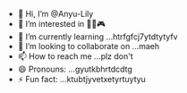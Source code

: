- 👋 Hi, I’m @Anyu-Lily
- 👀 I’m interested in 💩🚽🎮
- 🌱 I’m currently learning ...htrfgfcj7ytdtytyfv
- 💞️ I’m looking to collaborate on ...maeh
- 📫 How to reach me ...plz don't
- 😄 Pronouns: ...gyutkbhrtdcdtg
- ⚡ Fun fact: ...ktubtjyvetxetyrtuytyu

<!---
Anyu-Lily/Anyu-Lily is a ✨ special ✨ repository because its `README.md` (this file) appears on your GitHub profile.
You can click the Preview link to take a look at your changes.
--->

